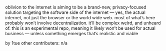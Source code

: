 oblivion to the internet is aiming to be a brand-new, privacy-focused solution targeting the software side of the internet — yes, the actual internet, not just the browser or the world wide web.
most of what’s here probably won’t involve decentralization. it’ll be complex weird, and unheard of. this is an experimental repo, meaning it likely won’t be used for actual business — unless something emerges that’s realistic and viable

by 1tue
other contributers: 
n/a
